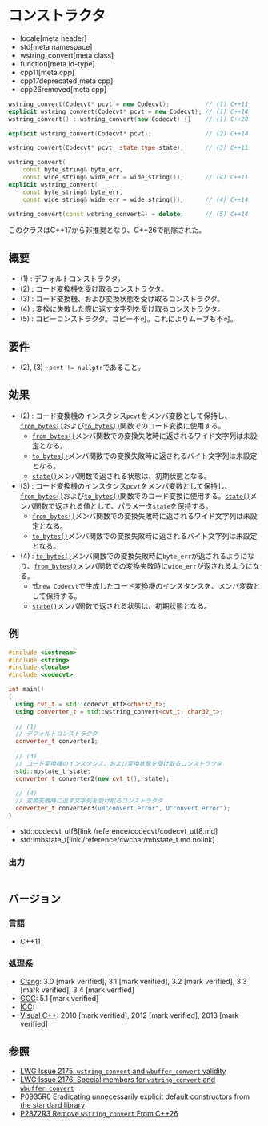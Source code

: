 # コンストラクタ
* locale[meta header]
* std[meta namespace]
* wstring_convert[meta class]
* function[meta id-type]
* cpp11[meta cpp]
* cpp17deprecated[meta cpp]
* cpp26removed[meta cpp]

```cpp
wstring_convert(Codecvt* pcvt = new Codecvt);          // (1) C++11
explicit wstring_convert(Codecvt* pcvt = new Codecvt); // (1) C++14
wstring_convert() : wstring_convert(new Codecvt) {}    // (1) C++20

explicit wstring_convert(Codecvt* pcvt);               // (2) C++14

wstring_convert(Codecvt* pcvt, state_type state);      // (3) C++11

wstring_convert(
    const byte_string& byte_err,
    const wide_string& wide_err = wide_string());      // (4) C++11
explicit wstring_convert(
    const byte_string& byte_err,
    const wide_string& wide_err = wide_string());      // (4) C++14

wstring_convert(const wstring_convert&) = delete;      // (5) C++14
```

このクラスはC++17から非推奨となり、C++26で削除された。

## 概要
- (1) : デフォルトコンストラクタ。
- (2) : コード変換機を受け取るコンストラクタ。
- (3) : コード変換機、および変換状態を受け取るコンストラクタ。
- (4) : 変換に失敗した際に返す文字列を受け取るコンストラクタ。
- (5) : コピーコンストラクタ。コピー不可。これによりムーブも不可。


## 要件

- (2), (3) : `pcvt != nullptr`であること。


## 効果
- (2) : コード変換機のインスタンス`pcvt`をメンバ変数として保持し、[`from_bytes()`](from_bytes.md)および[`to_bytes()`](to_bytes.md)関数でのコード変換に使用する。
    - [`from_bytes()`](from_bytes.md)メンバ関数での変換失敗時に返されるワイド文字列は未設定となる。
    - [`to_bytes()`](to_bytes.md)メンバ関数での変換失敗時に返されるバイト文字列は未設定となる。
    - [`state()`](state.md)メンバ関数で返される状態は、初期状態となる。
- (3) : コード変換機のインスタンス`pcvt`をメンバ変数として保持し、[`from_bytes()`](from_bytes.md)および[`to_bytes()`](to_bytes.md)関数でのコード変換に使用する。[`state()`](state.md)メンバ関数で返される値として、パラメータ`state`を保持する。
    - [`from_bytes()`](from_bytes.md)メンバ関数での変換失敗時に返されるワイド文字列は未設定となる。
    - [`to_bytes()`](to_bytes.md)メンバ関数での変換失敗時に返されるバイト文字列は未設定となる。
- (4) : [`to_bytes()`](to_bytes.md)メンバ関数での変換失敗時に`byte_err`が返されるようになり、[`from_bytes()`](from_bytes.md)メンバ関数での変換失敗時に`wide_err`が返されるようになる。
    - 式`new Codecvt`で生成したコード変換機のインスタンスを、メンバ変数として保持する。
    - [`state()`](state.md)メンバ関数で返される状態は、初期状態となる。


## 例
```cpp example
#include <iostream>
#include <string>
#include <locale>
#include <codecvt>

int main()
{
  using cvt_t = std::codecvt_utf8<char32_t>;
  using converter_t = std::wstring_convert<cvt_t, char32_t>;
    
  // (1)
  // デフォルトコンストラクタ
  converter_t converter1;
    
  // (3)
  // コード変換機のインスタンス、および変換状態を受け取るコンストラクタ
  std::mbstate_t state;
  converter_t converter2(new cvt_t(), state);
    
  // (4)
  // 変換失敗時に返す文字列を受け取るコンストラクタ
  converter_t converter3(u8"convert error", U"convert error");
}
```
* std::codecvt_utf8[link /reference/codecvt/codecvt_utf8.md]
* std::mbstate_t[link /reference/cwchar/mbstate_t.md.nolink]

### 出力
```
```


## バージョン
### 言語
- C++11

### 処理系
- [Clang](/implementation.md#clang): 3.0 [mark verified], 3.1 [mark verified], 3.2 [mark verified], 3.3 [mark verified], 3.4 [mark verified]
- [GCC](/implementation.md#gcc): 5.1 [mark verified]
- [ICC](/implementation.md#icc):
- [Visual C++](/implementation.md#visual_cpp): 2010 [mark verified], 2012 [mark verified], 2013 [mark verified]


## 参照
- [LWG Issue 2175. `wstring_convert` and `wbuffer_convert` validity](http://www.open-std.org/jtc1/sc22/wg21/docs/lwg-defects.html#2175)
- [LWG Issue 2176. Special members for `wstring_convert` and `wbuffer_convert`](http://www.open-std.org/jtc1/sc22/wg21/docs/lwg-defects.html#2176)
- [P0935R0 Eradicating unnecessarily explicit default constructors from the standard library](http://www.open-std.org/jtc1/sc22/wg21/docs/papers/2018/p0935r0.html)
- [P2872R3 Remove `wstring_convert` From C++26](https://open-std.org/jtc1/sc22/wg21/docs/papers/2024/p2872r3.pdf)
